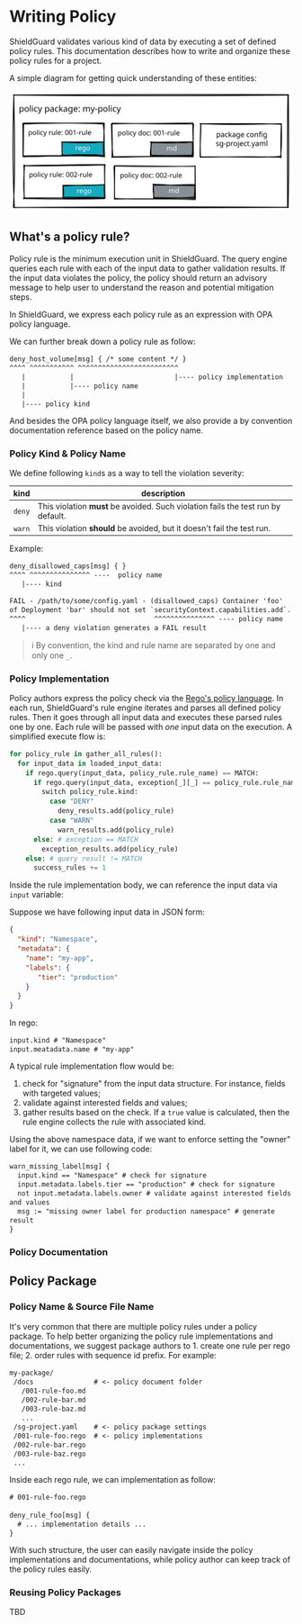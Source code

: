 # Writing Policy

ShieldGuard validates various kind of data by executing a set of defined policy rules.
This documentation describes how to write and organize these policy rules for a project.

A simple diagram for getting quick understanding of these entities:

![](../assets/policy-package.svg)

## What's a policy rule?

Policy rule is the minimum execution unit in ShieldGuard. The query engine queries each rule with each of the input data to gather validation results.
If the input data violates the policy, the policy should return an advisory message to help user
to understand the reason and potential mitigation steps.

In ShieldGuard, we express each policy rule as an expression with OPA policy language.

We can further break down a policy rule as follow:

```rego
deny_host_volume[msg] { /* some content */ }
^^^^ ^^^^^^^^^^^ ^^^^^^^^^^^^^^^^^^^^^^^^^
   |           |                         |---- policy implementation
   |           |---- policy name
   |
   |---- policy kind
```

And besides the OPA policy language itself, we also provide a by convention documentation reference based on the policy name.

### Policy Kind & Policy Name

We define following `kind`s as a way to tell the violation severity:

| kind | description |
|:----:|-------------|
| `deny` | This violation **must** be avoided. Such violation fails the test run by default. |
| `warn` | This violation **should** be avoided, but it doesn't fail the test run. |

Example:

```rego
deny_disallowed_caps[msg] { }
^^^^ ^^^^^^^^^^^^^^^ ----  policy name
   |---- kind
```

```
FAIL - /path/to/some/config.yaml - (disallowed_caps) Container 'foo' of Deployment 'bar' should not set `securityContext.capabilities.add`.
^^^^                                ^^^^^^^^^^^^^^^ ---- policy name
   |---- a deny violation generates a FAIL result
```

> ℹ️ By convention, the kind and rule name are separated by one and only one `_`.

### Policy Implementation

Policy authors express the policy check via the [Rego's policy language][rego_policy_lang]. In each run, ShieldGuard's rule engine iterates and parses all defined policy rules. Then it goes through all input data and executes these parsed rules one by one. Each rule will be passed with *one* input data on the execution. A simplified execute flow is:

```python
for policy_rule in gather_all_rules():
  for input_data in loaded_input_data:
    if rego.query(input_data, policy_rule.rule_name) == MATCH:
      if rego.query(input_data, exception[_][_] == policy_rule.rule_name) != MATCH:
        switch policy_rule.kind:
          case "DENY"
            deny_results.add(policy_rule)
          case "WARN"
            warn_results.add(policy_rule)
      else: # exception == MATCH
        exception_results.add(policy_rule)
    else: # query result != MATCH
      success_rules += 1
```

Inside the rule implementation body, we can reference the input data via `input` variable:

Suppose we have following input data in JSON form:

```json
{
  "kind": "Namespace",
  "metadata": {
    "name": "my-app",
    "labels": {
       "tier": "production"
    }
  }
}
```

In rego:

```rego
input.kind # "Namespace"
input.meatadata.name # "my-app"
```

A typical rule implementation flow would be:

1. check for "signature" from the input data structure. For instance, fields with targeted values;
2. validate against interested fields and values;
3. gather results based on the check. If a `true` value is calculated, then the rule engine collects the rule with associated kind.

Using the above namespace data, if we want to enforce setting the "owner" label for it, we can use following code:

```rego
warn_missing_label[msg] {
  input.kind == "Namespace" # check for signature
  input.metadata.labels.tier == "production" # check for signature
  not input.metadata.labels.owner # validate against interested fields and values
  msg := "missing owner label for production namespace" # generate result
}
```

[rego_policy_lang]: https://www.openpolicyagent.org/docs/latest/policy-language/

### Policy Documentation

## Policy Package

### Policy Name & Source File Name

It's very common that there are multiple policy rules under a policy package. To help better organizing the policy rule implementations and documentations, we suggest package authors to 1. create one rule per rego file; 2. order rules with sequence id prefix. For example:

```
my-package/
 /docs               # <- policy document folder
   /001-rule-foo.md
   /002-rule-bar.md
   /003-rule-baz.md
   ...
 /sg-project.yaml    # <- policy package settings
 /001-rule-foo.rego  # <- policy implementations
 /002-rule-bar.rego
 /003-rule-baz.rego
 ...
```

Inside each rego rule, we can implementation as follow:

```rego
# 001-rule-foo.rego

deny_rule_foo[msg] {
  # ... implementation details ...
}
```

With such structure, the user can easily navigate inside the policy implementations and documentations, while policy author can keep track of the policy rules easily.

### Reusing Policy Packages

TBD